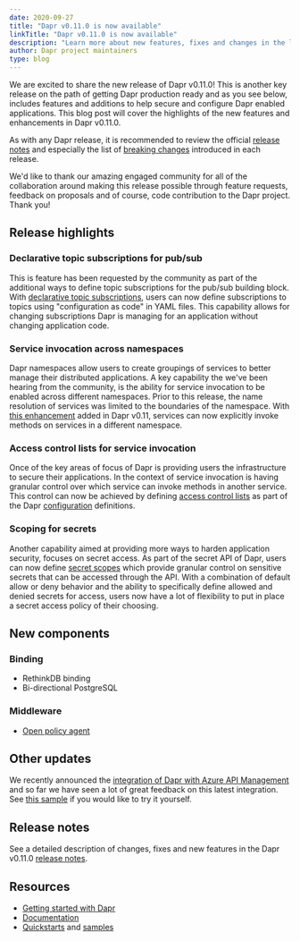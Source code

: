 ```yaml
---
date: 2020-09-27
title: "Dapr v0.11.0 is now available"
linkTitle: "Dapr v0.11.0 is now available"
description: "Learn more about new features, fixes and changes in the latest Dapr release"
author: Dapr project maintainers
type: blog
---
```


We are excited to share the new release of Dapr v0.11.0! This is another key release on the path of getting Dapr production ready and as you see below, includes features and additions to help secure and configure Dapr enabled applications. This blog post will cover the highlights of the new features and enhancements in Dapr v0.11.0. 

As with any Dapr release, it is recommended to review the official [release notes](https://github.com/dapr/dapr/releases/tag/v0.11.0) and especially the list of [breaking changes](https://github.com/dapr/dapr/releases/tag/v0.11.0#breaking-changes) introduced in each release.

We'd like to thank our amazing engaged community for all of the collaboration around making this release possible through feature requests, feedback on proposals and of course, code contribution to the Dapr project. Thank you!

## Release highlights

### Declarative topic subscriptions for pub/sub

This is feature has been requested by the community as part of the additional ways to define topic subscriptions for the pub/sub building block. With [declarative topic subscriptions](https://github.com/dapr/docs/blob/master/howto/consume-topic/README.md#declarative-subscriptions), users can now define subscriptions to topics using "configuration as code" in YAML files. This capability allows for changing subscriptions Dapr is managing for an application without changing application code.

### Service invocation across namespaces

Dapr namespaces allow users to create groupings of services to better manage their distributed applications. A key capability the we've been hearing from the community, is the ability for service invocation to be enabled across different namespaces. Prior to this release, the name resolution of services was limited to the boundaries of the namespace. With [this enhancement](https://github.com/dapr/docs/tree/master/concepts/service-invocation#namespaces-scoping) added in Dapr v0.11, services can now explicitly invoke methods on services in a different namespace.

### Access control lists for service invocation

Once of the key areas of focus of Dapr is providing users the infrastructure to secure their applications. In the context of service invocation is having granular control over which service can invoke methods in another service. This control can now be achieved by defining [access control lists](https://github.com/dapr/docs/tree/master/concepts/service-invocation#service-access-security) as part of the Dapr [configuration](https://github.com/dapr/docs/blob/master/concepts/configuration/README.md) definitions.

### Scoping for secrets

Another capability aimed at providing more ways to harden application security, focuses on secret access. As part of the secret API of Dapr, users can now define [secret scopes](https://github.com/dapr/docs/blob/master/howto/secrets-scopes/README.md) which provide granular control on sensitive secrets that can be accessed through the API. With a combination of default allow or deny behavior and the ability to specifically define allowed and denied secrets for access, users now have a lot of flexibility to put in place a secret access policy of their choosing.

## New components

### Binding

- RethinkDB binding
- Bi-directional PostgreSQL


### Middleware

- [Open policy agent](https://github.com/dapr/docs/blob/master/howto/policies-with-opa/README.md)

## Other updates

We recently announced the [integration of Dapr with Azure API Management](https://cloudblogs.microsoft.com/opensource/2020/09/22/announcing-dapr-integration-azure-api-management-service-apim/) and so far we have seen a lot of great feedback on this latest integration. See [this sample](https://github.com/dapr/samples/tree/master/dapr-apim-integration) if you would like to try it yourself.

## Release notes

See a detailed description of changes, fixes and new features in the Dapr v0.11.0 [release notes](https://github.com/dapr/dapr/releases/tag/v0.11.0).

## Resources

- [Getting started with Dapr](https://github.com/dapr/docs/blob/master/getting-started/README.md)
- [Documentation](https://github.com/dapr/docs)
- [Quickstarts](https://github.com/dapr/quickstarts) and [samples](https://github.com/dapr/samples)
